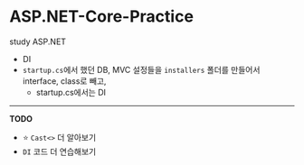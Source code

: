 # ASP.NET-Core-Practice
study ASP.NET 

- DI
- `startup.cs`에서 했던 DB, MVC 설정들을 `installers` 폴더를 만들어서 interface, class로 빼고,
  - startup.cs에서는 DI

-----
**TODO**
- :star: `Cast<>` 더 알아보기
- `DI` 코드 더 연습해보기